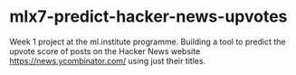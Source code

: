 # mlx7-predict-hacker-news-upvotes
Week 1 project at the ml.institute programme. Building a tool to predict the upvote score of posts on the Hacker News website https://news.ycombinator.com/ using just their titles. 
